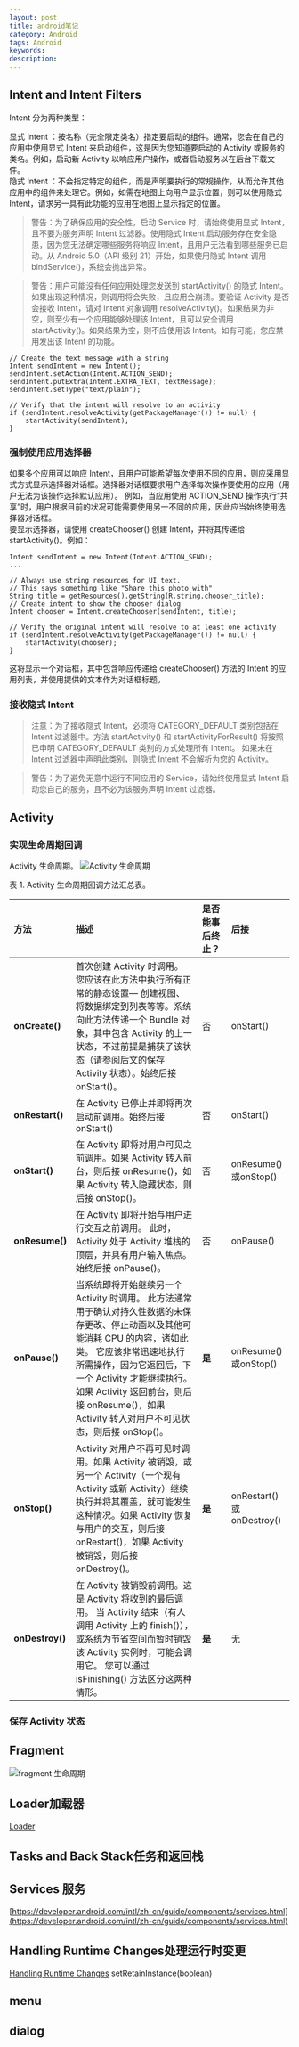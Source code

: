 ```yaml
---
layout: post
title: android笔记
category: Android
tags: Android
keywords:
description:
---
```


## Intent and Intent Filters
Intent 分为两种类型：

显式 Intent ：按名称（完全限定类名）指定要启动的组件。通常，您会在自己的应用中使用显式 Intent 来启动组件，这是因为您知道要启动的 Activity 或服务的类名。例如，启动新 Activity 以响应用户操作，或者启动服务以在后台下载文件。  
隐式 Intent ：不会指定特定的组件，而是声明要执行的常规操作，从而允许其他应用中的组件来处理它。例如，如需在地图上向用户显示位置，则可以使用隐式 Intent，请求另一具有此功能的应用在地图上显示指定的位置。

> 警告：为了确保应用的安全性，启动 Service 时，请始终使用显式 Intent，且不要为服务声明 Intent 过滤器。使用隐式 Intent 启动服务存在安全隐患，因为您无法确定哪些服务将响应 Intent，且用户无法看到哪些服务已启动。从 Android 5.0（API 级别 21）开始，如果使用隐式 Intent 调用 bindService()，系统会抛出异常。

> 警告：用户可能没有任何应用处理您发送到 startActivity() 的隐式 Intent。如果出现这种情况，则调用将会失败，且应用会崩溃。要验证 Activity 是否会接收 Intent，请对 Intent 对象调用 resolveActivity()。如果结果为非空，则至少有一个应用能够处理该 Intent，且可以安全调用 startActivity()。如果结果为空，则不应使用该 Intent。如有可能，您应禁用发出该 Intent 的功能。

    // Create the text message with a string
    Intent sendIntent = new Intent();
    sendIntent.setAction(Intent.ACTION_SEND);
    sendIntent.putExtra(Intent.EXTRA_TEXT, textMessage);
    sendIntent.setType("text/plain");

    // Verify that the intent will resolve to an activity
    if (sendIntent.resolveActivity(getPackageManager()) != null) {
        startActivity(sendIntent);
    }

### 强制使用应用选择器
如果多个应用可以响应 Intent，且用户可能希望每次使用不同的应用，则应采用显式方式显示选择器对话框。选择器对话框要求用户选择每次操作要使用的应用（用户无法为该操作选择默认应用）。 例如，当应用使用 ACTION_SEND 操作执行“共享”时，用户根据目前的状况可能需要使用另一不同的应用，因此应当始终使用选择器对话框。  
要显示选择器，请使用 createChooser() 创建 Intent，并将其传递给 startActivity()。例如：

    Intent sendIntent = new Intent(Intent.ACTION_SEND);
    ...

    // Always use string resources for UI text.
    // This says something like "Share this photo with"
    String title = getResources().getString(R.string.chooser_title);
    // Create intent to show the chooser dialog
    Intent chooser = Intent.createChooser(sendIntent, title);

    // Verify the original intent will resolve to at least one activity
    if (sendIntent.resolveActivity(getPackageManager()) != null) {
        startActivity(chooser);
    }

这将显示一个对话框，其中包含响应传递给 createChooser() 方法的 Intent 的应用列表，并使用提供的文本作为对话框标题。

### 接收隐式 Intent

> 注意：为了接收隐式 Intent，必须将 CATEGORY_DEFAULT 类别包括在 Intent 过滤器中。方法 startActivity() 和 startActivityForResult() 将按照已申明 CATEGORY_DEFAULT 类别的方式处理所有 Intent。 如果未在 Intent 过滤器中声明此类别，则隐式 Intent 不会解析为您的 Activity。

> 警告：为了避免无意中运行不同应用的 Service，请始终使用显式 Intent 启动您自己的服务，且不必为该服务声明 Intent 过滤器。

## Activity

### 实现生命周期回调
 Activity 生命周期。
 ![Activity 生命周期](http://7xn4nm.com1.z0.glb.clouddn.com/activity_lifecycle.png)

表 1. Activity 生命周期回调方法汇总表。

|方法	|描述	|是否能事后终止？	|后接|
|:---|:---|:---|:---|
|**onCreate()**|首次创建 Activity 时调用。 您应该在此方法中执行所有正常的静态设置— 创建视图、将数据绑定到列表等等。系统向此方法传递一个 Bundle 对象，其中包含 Activity 的上一状态，不过前提是捕获了该状态（请参阅后文的保存 Activity 状态）。始终后接 onStart()。|否	|onStart()|
|**onRestart()**|在 Activity 已停止并即将再次启动前调用。始终后接 onStart()|否	|onStart()|
|**onStart()**|在 Activity 即将对用户可见之前调用。如果 Activity 转入前台，则后接 onResume()，如果 Activity 转入隐藏状态，则后接 onStop()。|否|onResume()或onStop()|
|**onResume()**|在 Activity 即将开始与用户进行交互之前调用。 此时，Activity 处于 Activity 堆栈的顶层，并具有用户输入焦点。始终后接 onPause()。|否	|onPause()|
|**onPause()**|当系统即将开始继续另一个 Activity 时调用。 此方法通常用于确认对持久性数据的未保存更改、停止动画以及其他可能消耗 CPU 的内容，诸如此类。 它应该非常迅速地执行所需操作，因为它返回后，下一个 Activity 才能继续执行。如果 Activity 返回前台，则后接 onResume()，如果 Activity 转入对用户不可见状态，则后接 onStop()。|**是**|onResume() 或onStop()|
|**onStop()**|Activity 对用户不再可见时调用。如果 Activity 被销毁，或另一个 Activity（一个现有 Activity 或新 Activity）继续执行并将其覆盖，就可能发生这种情况。如果 Activity 恢复与用户的交互，则后接 onRestart()，如果 Activity 被销毁，则后接 onDestroy()。|**是**|onRestart() 或 onDestroy()|
|**onDestroy()**|在 Activity 被销毁前调用。这是 Activity 将收到的最后调用。 当 Activity 结束（有人调用 Activity 上的 finish()），或系统为节省空间而暂时销毁该 Activity 实例时，可能会调用它。 您可以通过 isFinishing() 方法区分这两种情形。|**是**|无|

### 保存 Activity 状态

## Fragment

![fragment 生命周期](http://7xn4nm.com1.z0.glb.clouddn.com/fragment_lifecycle.png)


## Loader加载器

[Loader](https://developer.android.com/intl/zh-cn/guide/components/loaders.html)

## Tasks and Back Stack任务和返回栈


## Services 服务
[https://developer.android.com/intl/zh-cn/guide/components/services.html](https://developer.android.com/intl/zh-cn/guide/components/services.html)


## Handling Runtime Changes处理运行时变更

[Handling Runtime Changes](https://developer.android.com/intl/zh-cn/guide/topics/resources/runtime-changes.html)
setRetainInstance(boolean)

## menu

## dialog
